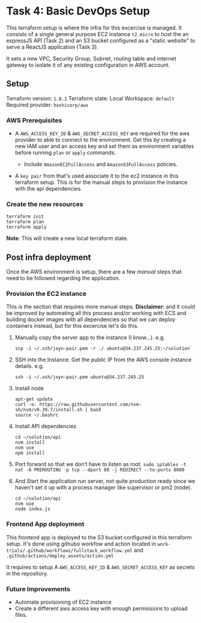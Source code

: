 # Task 4: Basic DevOps Setup

This terraform setup is where the infra for this excercise is managed.
It consists of a single general purpose EC2 instance `t2.micro` to host
the an expressJS API (Task 2) and an S3 bucket configured as a "static website"
to serve a ReactJS application (Task 3).

It sets a new VPC, Security Group, Subnet, routing table and internet gateway to isolate it of
any existing configuration in AWS account.

## Setup

Terraform version: `1.8.2`
Terraform state: Local
Workspace: `default`
Required provider: `hashicorp/aws`

### AWS Prerequisites

- A `AWS_ACCESS_KEY_ID` & `AWS_SECRET_ACCESS_KEY` are required for the aws provider to able to
  connect to the environment. Get this by creating a new IAM user and an access key and set them
  as environment variables before running `plan` or `apply` commands.
    - Include `AmazonEC2FullAccess` and `AmazonS3FullAccess` policies.

- A `key pair` from that's used associate it to the ec2 instance in this terraform setup.
  This is for the manual steps to provision the instance with the api dependencies.

### Create the new resources
```
terraform init
terraform plan
terraform apply
```
**Note**: This will create a new local terraform state.

## Post infra deployment
Once the AWS environment is setup, there are a few *manual* steps that need to be followed regarding
the application.

### Provision the EC2 instance
This is the section that requires more manual steps.
**Disclaimer:** and it could be improved by automating all this process and/or
working with ECS and building docker images with all dependencies so that we can deploy containers instead,
but for this excercise let's do this.

1. Manually copy the server app to the instance (I know...). e.g.
   ```
   scp -i ~/.ssh/joyn-pair.pem -r ./ ubuntu@34.237.245.25:~/solution`
   ```

1. SSH into the Instance. Get the public IP from the AWS console instance details. e.g.
    ```
    ssh -i ~/.ssh/joyn-pair.pem ubuntu@34.237.245.25
    ```
1. Install node
   ```
   apt-get update
   curl -o- https://raw.githubusercontent.com/nvm-sh/nvm/v0.39.7/install.sh | bash
   source ~/.bashrc
   ```
1. Install API dependencies
   ```
   cd ~/solution/api
   nvm install
   nvm use
   npm install
   ```

1. Port forward so that we don’t have to listen as root.
   `sudo iptables -t nat -A PREROUTING -p tcp --dport 80 -j REDIRECT --to-ports 8080`

1. And Start the application run server, not quite production ready since we haven't set it up
with a process manager like supervisor or pm2 (node).
   ```
   cd ~/solution/api
   nvm use
   node index.js
   ```

### Frontend App deployment
This frontend app is deployed to the S3 bucket configured in this terraform setup. It's done using
githubo workfow and action located in `work-trials/.github/workflows/fullstack_workflow.yml` and
`.github/actions/deploy_assets/action.yml`

It requires to setup A `AWS_ACCESS_KEY_ID` & `AWS_SECRET_ACCESS_KEY` as secrets in the repository.

### Future Improvements
- Automate provisioning of EC2 instance
- Create a different aws access key with enough permissions to upload files.
